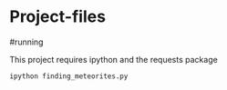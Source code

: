 # Project-files


#running

This project requires ipython and the requests package

`ipython finding_meteorites.py`
